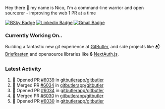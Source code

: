 
Hey there 👋 my name is Nico, I'm a command-line warrior and open sourcerer - improving the web 1 PR at a time

[![BSky Badge](https://img.shields.io/badge/-%20%40ndo.dev%20-%200285FF?style=flat-square&logo=bluesky&color=%23161e27)](https://bsky.app/profile/ndo.dev) [![Linkedin Badge](https://img.shields.io/badge/-ndom91-blue?style=flat-square&logo=Linkedin&logoColor=white&link=https://www.linkedin.com/in/ndom91/)](https://www.linkedin.com/in/ndom91/) [![Gmail Badge](https://img.shields.io/badge/-yo@ndo.dev-c14438?style=flat-square&logo=mail.ru&logoColor=white&link=mailto:yo@ndo.dev)](mailto:yo@ndo.dev)

### Currently Working On..

Building a fantastic new git experience at [GitButler](https://github.com/gitbutlerapp), and side projects like 📬 [Briefkasten](https://briefkastenhq.com) and opensource libraries like 🔒 [NextAuth.js](https://github.com/nextauthjs/next-auth).

<!--START_SECTION_PROFILE_VIEWS:readme-info-->
<!--END_SECTION_PROFILE_VIEWS:readme-info-->

<!--START_SECTION_DAILY_COMMIT:readme-info-->
<!--END_SECTION_DAILY_COMMIT:readme-info-->

<!--START_SECTION_WEEKLY_COMMIT:readme-info-->
<!--END_SECTION_WEEKLY_COMMIT:readme-info-->

### Latest Activity

<!--START_SECTION:activity-->
1. 💪 Opened PR [#6039](https://github.com/gitbutlerapp/gitbutler/pull/6039) in [gitbutlerapp/gitbutler](https://github.com/gitbutlerapp/gitbutler)
2. 🎉 Merged PR [#6034](https://github.com/gitbutlerapp/gitbutler/pull/6034) in [gitbutlerapp/gitbutler](https://github.com/gitbutlerapp/gitbutler)
3. 💪 Opened PR [#6034](https://github.com/gitbutlerapp/gitbutler/pull/6034) in [gitbutlerapp/gitbutler](https://github.com/gitbutlerapp/gitbutler)
4. 🎉 Merged PR [#6030](https://github.com/gitbutlerapp/gitbutler/pull/6030) in [gitbutlerapp/gitbutler](https://github.com/gitbutlerapp/gitbutler)
5. 💪 Opened PR [#6030](https://github.com/gitbutlerapp/gitbutler/pull/6030) in [gitbutlerapp/gitbutler](https://github.com/gitbutlerapp/gitbutler)
<!--END_SECTION:activity-->
